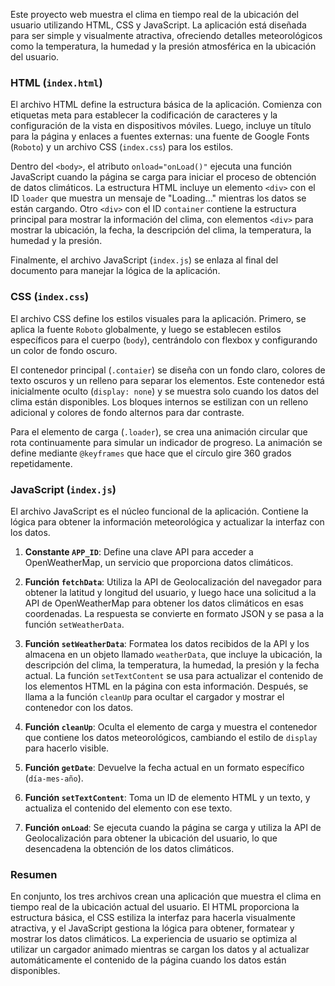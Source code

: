 Este proyecto web muestra el clima en tiempo real de la ubicación del usuario utilizando HTML, CSS y JavaScript. La aplicación está diseñada para ser simple y visualmente atractiva, ofreciendo detalles meteorológicos como la temperatura, la humedad y la presión atmosférica en la ubicación del usuario.

### HTML (`index.html`)

El archivo HTML define la estructura básica de la aplicación. Comienza con etiquetas meta para establecer la codificación de caracteres y la configuración de la vista en dispositivos móviles. Luego, incluye un título para la página y enlaces a fuentes externas: una fuente de Google Fonts (`Roboto`) y un archivo CSS (`index.css`) para los estilos.

Dentro del `<body>`, el atributo `onload="onLoad()"` ejecuta una función JavaScript cuando la página se carga para iniciar el proceso de obtención de datos climáticos. La estructura HTML incluye un elemento `<div>` con el ID `loader` que muestra un mensaje de "Loading..." mientras los datos se están cargando. Otro `<div>` con el ID `container` contiene la estructura principal para mostrar la información del clima, con elementos `<div>` para mostrar la ubicación, la fecha, la descripción del clima, la temperatura, la humedad y la presión.

Finalmente, el archivo JavaScript (`index.js`) se enlaza al final del documento para manejar la lógica de la aplicación.

### CSS (`index.css`)

El archivo CSS define los estilos visuales para la aplicación. Primero, se aplica la fuente `Roboto` globalmente, y luego se establecen estilos específicos para el cuerpo (`body`), centrándolo con flexbox y configurando un color de fondo oscuro.

El contenedor principal (`.contaier`) se diseña con un fondo claro, colores de texto oscuros y un relleno para separar los elementos. Este contenedor está inicialmente oculto (`display: none`) y se muestra solo cuando los datos del clima están disponibles. Los bloques internos se estilizan con un relleno adicional y colores de fondo alternos para dar contraste.

Para el elemento de carga (`.loader`), se crea una animación circular que rota continuamente para simular un indicador de progreso. La animación se define mediante `@keyframes` que hace que el círculo gire 360 grados repetidamente.

### JavaScript (`index.js`)

El archivo JavaScript es el núcleo funcional de la aplicación. Contiene la lógica para obtener la información meteorológica y actualizar la interfaz con los datos.

1. **Constante `APP_ID`**: Define una clave API para acceder a OpenWeatherMap, un servicio que proporciona datos climáticos.
   
2. **Función `fetchData`**: Utiliza la API de Geolocalización del navegador para obtener la latitud y longitud del usuario, y luego hace una solicitud a la API de OpenWeatherMap para obtener los datos climáticos en esas coordenadas. La respuesta se convierte en formato JSON y se pasa a la función `setWeatherData`.

3. **Función `setWeatherData`**: Formatea los datos recibidos de la API y los almacena en un objeto llamado `weatherData`, que incluye la ubicación, la descripción del clima, la temperatura, la humedad, la presión y la fecha actual. La función `setTextContent` se usa para actualizar el contenido de los elementos HTML en la página con esta información. Después, se llama a la función `cleanUp` para ocultar el cargador y mostrar el contenedor con los datos.

4. **Función `cleanUp`**: Oculta el elemento de carga y muestra el contenedor que contiene los datos meteorológicos, cambiando el estilo de `display` para hacerlo visible.

5. **Función `getDate`**: Devuelve la fecha actual en un formato específico (`día-mes-año`).

6. **Función `setTextContent`**: Toma un ID de elemento HTML y un texto, y actualiza el contenido del elemento con ese texto.

7. **Función `onLoad`**: Se ejecuta cuando la página se carga y utiliza la API de Geolocalización para obtener la ubicación del usuario, lo que desencadena la obtención de los datos climáticos.

### Resumen

En conjunto, los tres archivos crean una aplicación que muestra el clima en tiempo real de la ubicación actual del usuario. El HTML proporciona la estructura básica, el CSS estiliza la interfaz para hacerla visualmente atractiva, y el JavaScript gestiona la lógica para obtener, formatear y mostrar los datos climáticos. La experiencia de usuario se optimiza al utilizar un cargador animado mientras se cargan los datos y al actualizar automáticamente el contenido de la página cuando los datos están disponibles.
